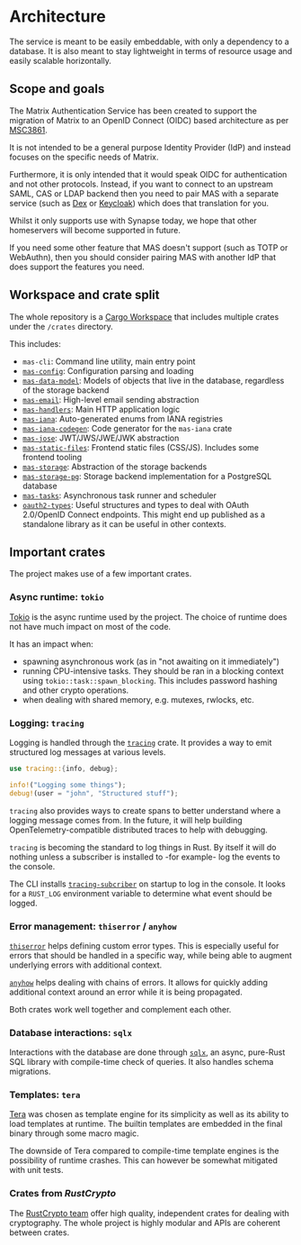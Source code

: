 # Architecture

The service is meant to be easily embeddable, with only a dependency to a database.
It is also meant to stay lightweight in terms of resource usage and easily scalable horizontally.

## Scope and goals

The Matrix Authentication Service has been created to support the migration of Matrix to an OpenID Connect (OIDC) based architecture as per [MSC3861](https://github.com/matrix-org/matrix-spec-proposals/pull/3861).

It is not intended to be a general purpose Identity Provider (IdP) and instead focuses on the specific needs of Matrix.

Furthermore, it is only intended that it would speak OIDC for authentication and not other protocols. Instead, if you want to connect to an upstream SAML, CAS or LDAP backend then you need to pair MAS with a separate service (such as [Dex](https://dexidp.io) or [Keycloak](https://www.keycloak.org)) which does that translation for you.

Whilst it only supports use with Synapse today, we hope that other homeservers will become supported in future.

If you need some other feature that MAS doesn't support (such as TOTP or WebAuthn), then you should consider pairing MAS with another IdP that does support the features you need.

## Workspace and crate split

The whole repository is a [Cargo Workspace](https://doc.rust-lang.org/book/ch14-03-cargo-workspaces.html) that includes multiple crates under the `/crates` directory.

This includes:

 - `mas-cli`: Command line utility, main entry point
 - [`mas-config`][mas-config]: Configuration parsing and loading
 - [`mas-data-model`][mas-data-model]: Models of objects that live in the database, regardless of the storage backend
 - [`mas-email`][mas-email]: High-level email sending abstraction
 - [`mas-handlers`][mas-handlers]: Main HTTP application logic
 - [`mas-iana`][mas-iana]: Auto-generated enums from IANA registries
 - [`mas-iana-codegen`][mas-iana-codegen]: Code generator for the `mas-iana` crate
 - [`mas-jose`][mas-jose]: JWT/JWS/JWE/JWK abstraction
 - [`mas-static-files`][mas-static-files]: Frontend static files (CSS/JS). Includes some frontend tooling
 - [`mas-storage`][mas-storage]: Abstraction of the storage backends
 - [`mas-storage-pg`][mas-storage-pg]: Storage backend implementation for a PostgreSQL database
 - [`mas-tasks`][mas-tasks]: Asynchronous task runner and scheduler
 - [`oauth2-types`][oauth2-types]: Useful structures and types to deal with OAuth 2.0/OpenID Connect endpoints. This might end up published as a standalone library as it can be useful in other contexts.

[mas-config]: ../rustdoc/mas_config/index.html
[mas-data-model]: ../rustdoc/mas_data_model/index.html
[mas-email]: ../rustdoc/mas_email/index.html
[mas-handlers]: ../rustdoc/mas_handlers/index.html
[mas-iana]: ../rustdoc/mas_iana/index.html
[mas-iana-codegen]: ../rustdoc/mas_iana_codegen/index.html
[mas-jose]: ../rustdoc/mas_jose/index.html
[mas-static-files]: ../rustdoc/mas_static_files/index.html
[mas-storage]: ../rustdoc/mas_storage/index.html
[mas-storage-pg]: ../rustdoc/mas_storage/index.html
[mas-tasks]: ../rustdoc/mas_tasks/index.html
[oauth2-types]: ../rustdoc/oauth2_types/index.html

## Important crates

The project makes use of a few important crates.

### Async runtime: `tokio`

[Tokio](https://tokio.rs/) is the async runtime used by the project.
The choice of runtime does not have much impact on most of the code.

It has an impact when:

 - spawning asynchronous work (as in "not awaiting on it immediately")
 - running CPU-intensive tasks. They should be ran in a blocking context using `tokio::task::spawn_blocking`. This includes password hashing and other crypto operations.
 - when dealing with shared memory, e.g. mutexes, rwlocks, etc.

### Logging: `tracing`

Logging is handled through the [`tracing`](https://docs.rs/tracing/*/tracing/) crate.
It provides a way to emit structured log messages at various levels.

```rust
use tracing::{info, debug};

info!("Logging some things");
debug!(user = "john", "Structured stuff");
```

`tracing` also provides ways to create spans to better understand where a logging message comes from.
In the future, it will help building OpenTelemetry-compatible distributed traces to help with debugging.

`tracing` is becoming the standard to log things in Rust.
By itself it will do nothing unless a subscriber is installed to -for example- log the events to the console.

The CLI installs [`tracing-subcriber`](https://docs.rs/tracing-subscriber/*/tracing_subscriber/) on startup to log in the console.
It looks for a `RUST_LOG` environment variable to determine what event should be logged.

### Error management: `thiserror` / `anyhow`

[`thiserror`](https://docs.rs/thiserror/*/thiserror/) helps defining custom error types.
This is especially useful for errors that should be handled in a specific way, while being able to augment underlying errors with additional context.

[`anyhow`](https://docs.rs/anyhow/*/anyhow/) helps dealing with chains of errors.
It allows for quickly adding additional context around an error while it is being propagated.

Both crates work well together and complement each other.

### Database interactions: `sqlx`

Interactions with the database are done through [`sqlx`](https://github.com/launchbadge/sqlx), an async, pure-Rust SQL library with compile-time check of queries.
It also handles schema migrations.

### Templates: `tera`

[Tera](https://tera.netlify.app/) was chosen as template engine for its simplicity as well as its ability to load templates at runtime.
The builtin templates are embedded in the final binary through some macro magic.

The downside of Tera compared to compile-time template engines is the possibility of runtime crashes.
This can however be somewhat mitigated with unit tests.

### Crates from *RustCrypto*

The [RustCrypto team](https://github.com/RustCrypto) offer high quality, independent crates for dealing with cryptography.
The whole project is highly modular and APIs are coherent between crates.
